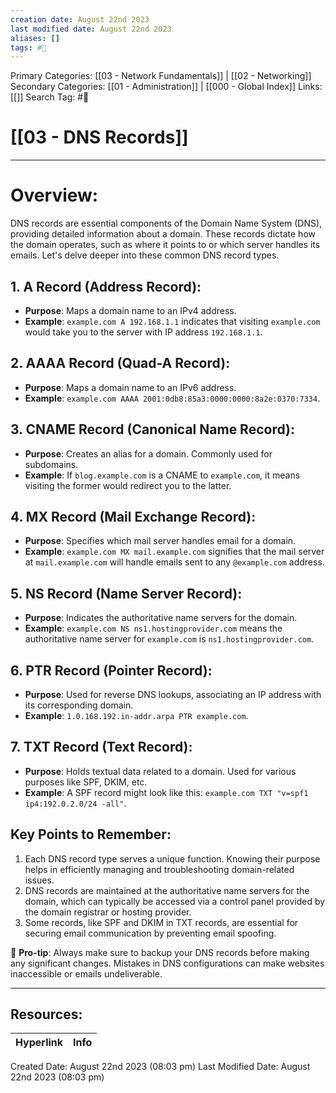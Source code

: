 ```yaml
---
creation date: August 22nd 2023
last modified date: August 22nd 2023
aliases: []
tags: #📖
---
```


Primary Categories: [[03 - Network Fundamentals]] | [[02 - Networking]] 
Secondary Categories: [[01 - Administration]] | [[000 - Global Index]] 
Links: [[]] 
Search Tag: #📖  

# [[03 - DNS Records]]  

___
# Overview:
DNS records are essential components of the Domain Name System (DNS), providing detailed information about a domain. These records dictate how the domain operates, such as where it points to or which server handles its emails. Let's delve deeper into these common DNS record types.
## 1. A Record (Address Record):
- **Purpose**: Maps a domain name to an IPv4 address.
- **Example**: `example.com A 192.168.1.1` indicates that visiting `example.com` would take you to the server with IP address `192.168.1.1`.
## 2. AAAA Record (Quad-A Record):
- **Purpose**: Maps a domain name to an IPv6 address.
- **Example**: `example.com AAAA 2001:0db8:85a3:0000:0000:8a2e:0370:7334`.
## 3. CNAME Record (Canonical Name Record):
- **Purpose**: Creates an alias for a domain. Commonly used for subdomains.
- **Example**: If `blog.example.com` is a CNAME to `example.com`, it means visiting the former would redirect you to the latter.
## 4. MX Record (Mail Exchange Record):
- **Purpose**: Specifies which mail server handles email for a domain.
- **Example**: `example.com MX mail.example.com` signifies that the mail server at `mail.example.com` will handle emails sent to any `@example.com` address.
## 5. NS Record (Name Server Record):
- **Purpose**: Indicates the authoritative name servers for the domain.
- **Example**: `example.com NS ns1.hostingprovider.com` means the authoritative name server for `example.com` is `ns1.hostingprovider.com`.
## 6. PTR Record (Pointer Record):
- **Purpose**: Used for reverse DNS lookups, associating an IP address with its corresponding domain.
- **Example**: `1.0.168.192.in-addr.arpa PTR example.com`.
## 7. TXT Record (Text Record):
- **Purpose**: Holds textual data related to a domain. Used for various purposes like SPF, DKIM, etc.
- **Example**: A SPF record might look like this: `example.com TXT "v=spf1 ip4:192.0.2.0/24 -all"`.
## Key Points to Remember:
1. Each DNS record type serves a unique function. Knowing their purpose helps in efficiently managing and troubleshooting domain-related issues.
2. DNS records are maintained at the authoritative name servers for the domain, which can typically be accessed via a control panel provided by the domain registrar or hosting provider.
3. Some records, like SPF and DKIM in TXT records, are essential for securing email communication by preventing email spoofing.

🔑 **Pro-tip**: Always make sure to backup your DNS records before making any significant changes. Mistakes in DNS configurations can make websites inaccessible or emails undeliverable.



___

## Resources:

| Hyperlink | Info |
| --------- | ---- |


Created Date: August 22nd 2023 (08:03 pm) 
Last Modified Date: August 22nd 2023 (08:03 pm)
